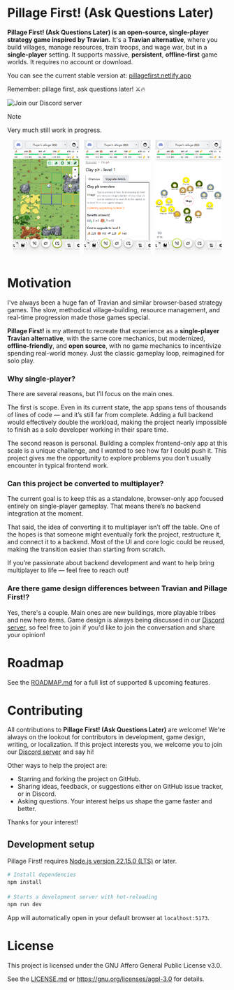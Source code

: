 # Pillage First! (Ask Questions Later)

**Pillage First! (Ask Questions Later) is an open-source, single-player strategy game inspired by Travian.**
It's a **Travian alternative**, where you build villages, manage resources, train troops, and wage war, but in a **single-player** setting. It supports massive, **persistent**, **offline-first** game worlds. It requires no account or download.

You can see the current stable version at: [pillagefirst.netlify.app](https://pillagefirst.netlify.app)

Remember: pillage first, ask questions later! ⚔️🔥

![Join our Discord server](https://img.shields.io/discord/1282804642807283842?style=flat&logo=discord&logoColor=white&label=Join%20our%20Discord%20server&labelColor=%235865F2)

> [!NOTE]
> Very much still work in progress.

<p align="center">
  <img src="/.github/assets/mobile-map-view.png" width="30%">
  &nbsp;
  <img src="/.github/assets/mobile-building-view.png" width="30%">
  &nbsp;
  <img src="/.github/assets/mobile-resources-view.png" width="30%">
</p>

# Motivation

I've always been a huge fan of Travian and similar browser-based strategy games. The slow, methodical village-building, resource management,
and real-time progression made those games special.

**Pillage First!** is my attempt to recreate that experience as a **single-player Travian alternative**, with the same core mechanics, but modernized,
**offline-friendly**, and **open source**, with no game mechanics to incentivize spending real-world money. Just the classic gameplay loop, reimagined for solo play.

### Why single-player?

There are several reasons, but I’ll focus on the main ones.

The first is scope. Even in its current state, the app spans tens of thousands of lines of code — and it’s still far from complete. Adding a
full backend would effectively double the workload, making the project nearly impossible to finish as a solo developer working in their
spare time.

The second reason is personal. Building a complex frontend-only app at this scale is a unique challenge, and I wanted to see how far I could
push it. This project gives me the opportunity to explore problems you don’t usually encounter in typical frontend work.

### Can this project be converted to multiplayer?

The current goal is to keep this as a standalone, browser-only app focused entirely on single-player gameplay. That means there’s no backend
integration at the moment.

That said, the idea of converting it to multiplayer isn’t off the table. One of the hopes is that someone might eventually fork the project,
restructure it, and connect it to a backend. Most of the UI and core logic could be reused, making the transition easier than starting from
scratch.

If you’re passionate about backend development and want to help bring multiplayer to life — feel free to reach out!

### Are there game design differences between Travian and Pillage First!?

Yes, there's a couple. Main ones are new buildings, more playable tribes and new hero items. Game design is always being discussed in our [Discord server](https://discord.gg/Ep7NKVXUZA), so feel free to join if
you'd like to join the conversation and share your opinion!

# Roadmap

See the [ROADMAP.md](/docs/ROADMAP.md) for a full list of supported & upcoming features.

# Contributing

All contributions to **Pillage First! (Ask Questions Later)** are welcome! We're always on the lookout for contributors in development, game design, writing, or localization.
If this project interests you, we welcome you to join our [Discord server](https://discord.gg/Ep7NKVXUZA) and say hi!

Other ways to help the project are:

- Starring and forking the project on GitHub.
- Sharing ideas, feedback, or suggestions either on GitHub issue tracker, or in Discord.
- Asking questions. Your interest helps us shape the game faster and better.

Thanks for your interest!

## Development setup

Pillage First! requires [Node.js version 22.15.0 (LTS)](https://nodejs.org/en/download) or later.

```bash
# Install dependencies
npm install

# Starts a development server with hot-reloading
npm run dev
```

App will automatically open in your default browser at `localhost:5173`.

# License

This project is licensed under the GNU Affero General Public License v3.0.

See the [LICENSE.md](/LICENSE.md) or https://gnu.org/licenses/agpl-3.0 for details.
